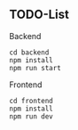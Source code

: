 ## TODO-List

Backend
```
cd backend
npm install
npm run start
```


Frontend 
```
cd frontend
npm install 
npm run dev
```